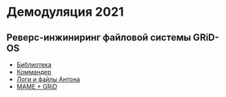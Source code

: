 # Демодуляция 2021

## Реверс-инжиниринг файловой системы GRiD-OS

* [Библиотека](https://github.com/BOOtak/CCOS-disk-utils)
* [Коммандер](https://github.com/Bs0Dd/GRiDISKCOM)
* [Логи и файлы Антона](https://deltacxx.insomnia247.nl/gridcompass/)
* [MAME + GRiD](http://old-dos.ru/index.php?page=files&mode=files&do=show&id=7752)
